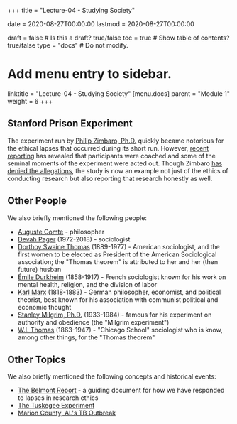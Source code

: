 +++
title = "Lecture-04 - Studying Society"

date = 2020-08-27T00:00:00
lastmod = 2020-08-27T00:00:00

draft = false  # Is this a draft? true/false
toc = true  # Show table of contents? true/false
type = "docs"  # Do not modify.

# Add menu entry to sidebar.
linktitle = "Lecture-04 - Studying Society"
[menu.docs]
  parent = "Module 1"
  weight = 6
+++

## Stanford Prison Experiment
The experiment run by [Philip Zimbaro, Ph.D.](https://en.wikipedia.org/wiki/Philip_Zimbardo) quickly became notorious for the ethical lapses that occurred during its short run. However, [recent reporting](https://gen.medium.com/the-lifespan-of-a-lie-d869212b1f62) has revealed that participants were coached and some of the seminal moments of the experiment were acted out. Though Zimbaro [has denied the allegations](https://www.vox.com/science-and-health/2018/6/28/17509470/stanford-prison-experiment-zimbardo-interview), the study is now an example not just of the ethics of conducting research but also reporting that research honestly as well.

## Other People
We also briefly mentioned the following people:

* [Auguste Comte](https://en.wikipedia.org/wiki/Auguste_Comte) - philosopher
* [Devah Pager](https://en.wikipedia.org/wiki/Devah_Pager) (1972-2018) - sociologist
* [Dorthoy Swaine Thomas](https://en.wikipedia.org/wiki/Dorothy_Swaine_Thomas) (1889-1977) - American sociologist, and the first women to be elected as President of the American Sociological association; the "Thomas theorem" is attributed to her and her (then future) husban
* [Émile Durkheim](https://en.wikipedia.org/wiki/Émile_Durkheim) (1858-1917) - French sociologist known for his work on mental health, religion, and the division of labor 
* [Karl Marx](https://en.wikipedia.org/wiki/Karl_Marx) (1818-1883) - German philosopher, economist, and political theorist, best known for his association with communist political and economic thought 
* [Stanley Milgrim, Ph.D.](https://en.wikipedia.org/wiki/Stanley_Milgram) (1933-1984) - famous for his experiment on authority and obedience (the "Milgrim experiment")
* [W.I. Thomas](https://en.wikipedia.org/wiki/W._I._Thomas) (1863-1947) - "Chicago School" sociologist who is know, among other things, for the "Thomas theorem"

## Other Topics
We also briefly mentioned the following concepts and historical events:

* [The Belmont Report](https://www.hhs.gov/ohrp/regulations-and-policy/belmont-report/index.html) - a guiding document for how we have responded to lapses in research ethics
* [The Tuskegee Experiment](https://en.wikipedia.org/wiki/Tuskegee_syphilis_experiment)
* [Marion County, AL's TB Outbreak](https://www.hsph.harvard.edu/ecpe/tuberculosis-in-rural-america-what-tuberculosis-in-marion-al-tells-us/)
